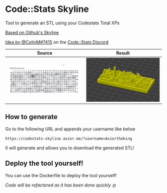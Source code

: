 # Code::Stats Skyline

Tool to generate an STL using your Codestats Total XPs

[Based on Github's Skyline](skyline.github.com)

[Idea by @ColinM#7415](https://discord.com/channels/510060567298310144/510060567298310146/1049790442964783114) on the [Code::Stats Discord](https://discord.gg/gyzRfjc)

| Source                       | Result                         |
|------------------------------|--------------------------------|
| ![](./.github/codestats.png) | ![](./.github/prusaslicer.png) |

## How to generate

Go to the following URL and appends your username like below

```
https://codestats-skyline.avior.me/?username=Aviortheking
```

It will generate and allows you to download the generated STL!

## Deploy the tool yourself!

You can use the Dockerfile to deploy the tool yourself!

_Code will be refactored as it has been done quickly :p_